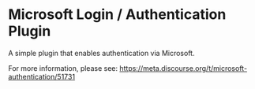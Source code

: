 # Microsoft Login / Authentication Plugin

A simple plugin that enables authentication via Microsoft.

For more information, please see: https://meta.discourse.org/t/microsoft-authentication/51731
